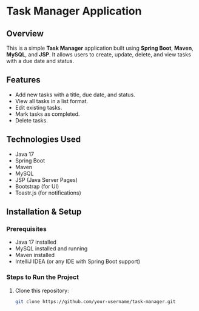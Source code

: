 # Task Manager Application

## Overview
This is a simple **Task Manager** application built using **Spring Boot**, **Maven**, **MySQL**, and **JSP**. It allows users to create, update, delete, and view tasks with a due date and status.

## Features
- Add new tasks with a title, due date, and status.
- View all tasks in a list format.
- Edit existing tasks.
- Mark tasks as completed.
- Delete tasks.

## Technologies Used
- Java 17
- Spring Boot
- Maven
- MySQL
- JSP (Java Server Pages)
- Bootstrap (for UI)
- Toastr.js (for notifications)

## Installation & Setup
### Prerequisites
- Java 17 installed
- MySQL installed and running
- Maven installed
- IntelliJ IDEA (or any IDE with Spring Boot support)

### Steps to Run the Project
1. Clone this repository:
   ```sh
   git clone https://github.com/your-username/task-manager.git
